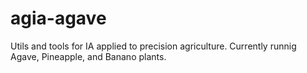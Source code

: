 # agia-agave
Utils and tools for IA applied to precision agriculture. Currently runnig Agave, Pineapple, and Banano plants.
